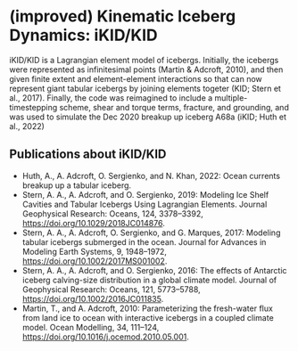 # (improved) Kinematic Iceberg Dynamics: iKID/KID

iKID/KID is a Lagrangian element model of icebergs. Initially, the icebergs were represented as infinitesimal points (Martin & Adcroft, 2010), and then given finite extent and element-element interactions so that can now represent giant tabular icebergs by joining elements togeter (KID; Stern et al., 2017). Finally, the code was reimagined to include a multiple-timestepping scheme, shear and torque terms, fracture, and grounding, and was used to simulate the Dec 2020 breakup up iceberg A68a (iKID; Huth et al., 2022)


## Publications about iKID/KID

- Huth, A., A. Adcroft, O. Sergienko, and N. Khan, 2022: Ocean currents breakup up a tabular iceberg.
- Stern, A. A., A. Adcroft, and O. Sergienko, 2019: Modeling Ice Shelf Cavities and Tabular Icebergs Using Lagrangian Elements. Journal Geophysical Research: Oceans, 124, 3378–3392, https://doi.org/10.1029/2018JC014876.
- Stern, A. A., A. Adcroft, O. Sergienko, and G. Marques, 2017: Modeling tabular icebergs submerged in the ocean. Journal for Advances in Modeling Earth Systems, 9, 1948–1972, https://doi.org/10.1002/2017MS001002.
- Stern, A. A., A. Adcroft, and O. Sergienko, 2016: The effects of Antarctic iceberg calving-size distribution in a global climate model. Journal of Geophysical Research: Oceans, 121, 5773–5788, https://doi.org/10.1002/2016JC011835.
- Martin, T., and A. Adcroft, 2010: Parameterizing the fresh-water flux from land ice to ocean with interactive icebergs in a coupled climate model. Ocean Modelling, 34, 111–124, https://doi.org/10.1016/j.ocemod.2010.05.001.
